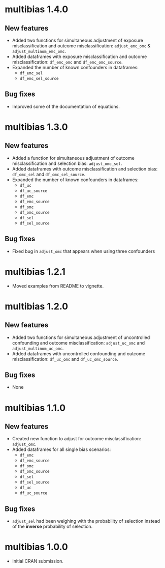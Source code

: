 # multibias 1.4.0

## New features

* Added two functions for simultaneous adjustment of exposure misclassification
  and outcome misclassification: `adjust_emc_omc` & `adjust_multinom_emc_omc`.
* Added dataframes with exposure misclassification and outcome
  misclassification: `df_emc_omc` and `df_emc_omc_source`.
* Expanded the number of known confounders in dataframes:
  * `df_emc_sel`
  * `df_emc_sel_source`

## Bug fixes

* Improved some of the documentation of equations.

# multibias 1.3.0

## New features

* Added a function for simultaneous adjustment of outcome misclassification
  and selection bias: `adjust_omc_sel`.
* Added dataframes with outcome misclassification and selection bias:
  `df_omc_sel` and `df_omc_sel_source`.
* Expanded the number of known confounders in dataframes:
  * `df_uc`
  * `df_uc_source`
  * `df_emc`
  * `df_emc_source`
  * `df_omc`
  * `df_omc_source`
  * `df_sel`
  * `df_sel_source`

## Bug fixes

* Fixed bug in `adjust_omc` that appears when using three confounders

# multibias 1.2.1

* Moved examples from README to vignette.

# multibias 1.2.0

## New features

* Added two functions for simultaneous adjustment of uncontrolled confounding
  and outcome misclassification: `adjust_uc_omc` and `adjust_multinom_uc_omc`.
* Added dataframes with uncontrolled confounding and outcome misclassification:
  `df_uc_omc` and `df_uc_omc_source`.

## Bug fixes

* None

# multibias 1.1.0

## New features

* Created new function to adjust for outcome misclassification: `adjust_omc`.
* Added dataframes for all single bias scenarios:
  * `df_emc`
  * `df_emc_source`
  * `df_omc`
  * `df_omc_source`
  * `df_sel`
  * `df_sel_source`
  * `df_uc`
  * `df_uc_source`

## Bug fixes

* `adjust_sel` had been weighing with the probability of selection
  instead of the **inverse** probability of selection.

# multibias 1.0.0

* Initial CRAN submission.